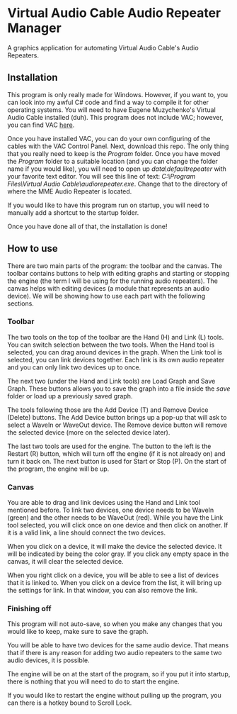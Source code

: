 # Virtual Audio Cable Audio Repeater Manager
 A graphics application for automating Virtual Audio Cable's Audio Repeaters.
 
## Installation
This program is only really made for Windows. However, if you want to, you can look into my awful C# code and find a way to compile it for other operating systems. You will need to have Eugene Muzychenko's Virtual Audio Cable installed (duh). This program does not include VAC; however, you can find VAC [here](https://vac.muzychenko.net/en/).

Once you have installed VAC, you can do your own configuring of the cables with the VAC Control Panel. Next, download this repo. The only thing that you really need to keep is the *Program* folder.  Once you have moved the *Program* folder to a suitable location (and you can change the folder name if you would like), you will need to open up  *data\defaultrepeater* with your favorite text editor. You will see this line of text: *C:\Program Files\Virtual Audio Cable\audiorepeater.exe*. Change that to the directory of where the MME Audio Repeater is located.

If you would like to have this program run on startup, you will need to manually add a shortcut to the startup folder.

Once you have done all of that, the installation is done!

## How to use
There are two main parts of the program: the toolbar and the canvas. The toolbar contains buttons to help with editing graphs and starting or stopping the engine (the term I will be using for the running audio repeaters). The canvas helps with editing devices (a module that represents an audio device). We will be showing how to use each part with the following sections.

### Toolbar
The two tools on the top of the toolbar are the Hand (H) and Link (L) tools. You can switch selection between the two tools. When the Hand tool is selected, you can drag around devices in the graph. When the Link tool is selected, you can link devices together. Each link is its own audio repeater and you can only link two devices up to once.

The next two (under the Hand and Link tools) are Load Graph and Save Graph. These buttons allows you to save the graph into a file inside the *save* folder or load up a previously saved graph.

The tools following those are the Add Device (T) and Remove Device (Delete) buttons. The Add Device button brings up a pop-up that will ask to select a WaveIn or WaveOut device. The Remove device button will remove the selected device (more on the selected device later).

The last two tools are used for the engine. The button to the left is the Restart (R) button, which will turn off the engine (if it is not already on) and turn it back on. The next button is used for Start or Stop (P). On the start of the program, the engine will be up.

### Canvas
You are able to drag and link devices using the Hand and Link tool mentioned before. To link two devices, one device needs to be WaveIn (green) and the other needs to be WaveOut (red). While you have the Link tool selected, you will click once on one device and then click on another. If it is a valid link, a line should connect the two devices.

When you click on a device, it will make the device the selected device. It will be indicated by being the color gray. If you click any empty space in the canvas, it will clear the selected device.

When you right click on a device, you will be able to see a list of devices that it is linked to. When you click on a device from the list, it will bring up the settings for link. In that window, you can also remove the link.

### Finishing off
This program will not auto-save, so when you make any changes that you would like to keep, make sure to save the graph.

You will be able to have two devices for the same audio device. That means that if there is any reason for adding two audio repeaters to the same two audio devices, it is possible.

The engine will be on at the start of the program, so if you put it into startup, there is nothing that you will need to do to start the engine.

If you would like to restart the engine without pulling up the program, you can there is a hotkey bound to Scroll Lock.
